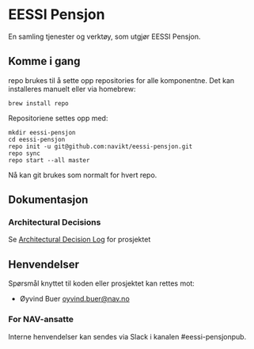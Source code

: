 # EESSI Pensjon

En samling tjenester og verktøy, som utgjør EESSI Pensjon.

## Komme i gang

repo brukes til å sette opp repositories for alle komponentne. Det kan installeres manuelt eller via homebrew:

`brew install repo`

Repositoriene settes opp med:

```
mkdir eessi-pensjon
cd eessi-pensjon
repo init -u git@github.com:navikt/eessi-pensjon.git
repo sync
repo start --all master
```

Nå kan git brukes som normalt for hvert repo.

## Dokumentasjon

### Architectural Decisions

Se [Architectural Decision Log](docs/adr/index.md) for prosjektet

## Henvendelser

Spørsmål knyttet til koden eller prosjektet kan rettes mot:

* Øyvind Buer oyvind.buer@nav.no

### For NAV-ansatte

Interne henvendelser kan sendes via Slack i kanalen #eessi-pensjonpub.
